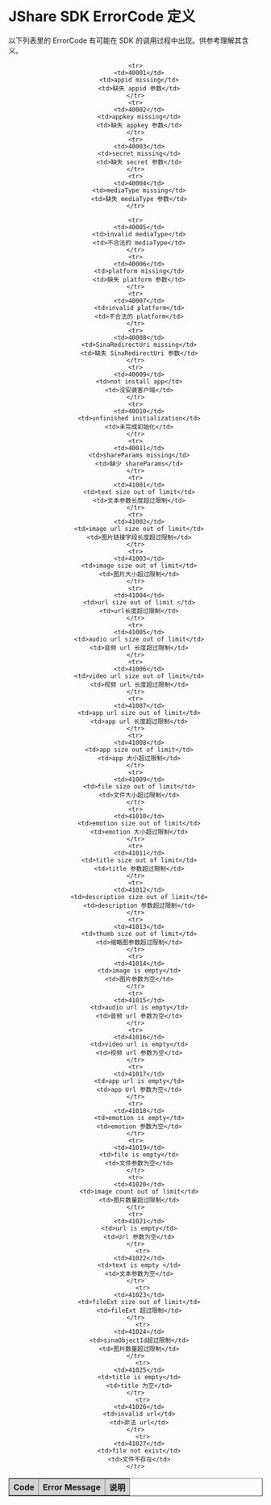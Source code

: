 # JShare SDK ErrorCode 定义

以下列表里的 ErrorCode 有可能在 SDK 的调用过程中出现。供参考理解其含义。


<div class="table-d" align="center" >
	<table border="1" width = "100%">
		<tr  bgcolor="#D3D3D3" >
			<th >Code</th>
			<th>Error Message</th>
			<th>说明</th>
		</tr>

    <tr>
      <td>40001</td>
      <td>appid missing</td>
      <td>缺失 appid 参数</td>
    </tr>
    <tr>
      <td>40002</td>
      <td>appkey missing</td>
      <td>缺失 appkey 参数</td>
    </tr>
    <tr>
      <td>40003</td>
      <td>secret missing</td>
      <td>缺失 secret 参数</td>
    </tr>
    <tr>
      <td>40004</td>
      <td>mediaType missing</td>
      <td>缺失 mediaType 参数</td>
    </tr>
    
    <tr>
      <td>40005</td>
      <td>invalid mediaType</td>
      <td>不合法的 mediaType</td>
    </tr>
    <tr>
      <td>40006</td>
      <td>platform missing</td>
      <td>缺失 platform 参数</td>
    </tr>
    <tr>
      <td>40007</td>
      <td>invalid platform</td>
      <td>不合法的 platform</td>
    </tr>
    <tr>
      <td>40008</td>
      <td>SinaRedirectUri missing</td>
      <td>缺失 SinaRedirectUri 参数</td>
    </tr>
    <tr>
      <td>40009</td>
      <td>not install app</td>
      <td>没安装客户端</td>
    </tr>
    <tr>
      <td>40010</td>
      <td>unfinished initialization</td>
      <td>未完成初始化</td>
    </tr>
    <tr>
      <td>40011</td>
      <td>shareParams missing</td>
      <td>缺少 shareParams</td>
    </tr>
    <tr>
      <td>41001</td>
      <td>text size out of limit</td>
      <td>文本参数长度超过限制</td>
    </tr>
    <tr>
      <td>41002</td>
      <td>image url size out of limit</td>
      <td>图片链接字段长度超过限制</td>
    </tr>
    <tr>
      <td>41003</td>
      <td>image size out of limit</td>
      <td>图片大小超过限制</td>
    </tr>
    <tr>
      <td>41004</td>
      <td>url size out of limit	</td>
      <td>url长度超过限制</td>
    </tr>
    <tr>
      <td>41005</td>
      <td>audio url size out of limit</td>
      <td>音频 url 长度超过限制</td>
    </tr>
    <tr>
      <td>41006</td>
      <td>video url size out of limit</td>
      <td>视频 url 长度超过限制</td>
    </tr>
    <tr>
      <td>41007</td>
      <td>app url size out of limit</td>
      <td>app url 长度超过限制</td>
    </tr>
    <tr>
      <td>41008</td>
      <td>app size out of limit</td>
      <td>app 大小超过限制</td>
    </tr>
    <tr>
      <td>41009</td>
      <td>file size out of limit</td>
      <td>文件大小超过限制</td>
    </tr>
    <tr>
      <td>41010</td>
      <td>emotion size out of limit</td>
      <td>emotion 大小超过限制</td>
    </tr>
    <tr>
      <td>41011</td>
      <td>title size out of limit</td>
      <td>title 参数超过限制</td>
    </tr>
    <tr>
      <td>41012</td>
      <td>description size out of limit</td>
      <td>description 参数超过限制</td>
    </tr>
    <tr>
      <td>41013</td>
      <td>thumb size out of limit</td>
      <td>缩略图参数超过限制</td>
    </tr>
    <tr>
      <td>41014</td>
      <td>image is empty</td>
      <td>图片参数为空</td>
    </tr>
    <tr>
      <td>41015</td>
      <td>audio url is empty</td>
      <td>音频 url 参数为空</td>
    </tr>
    <tr>
      <td>41016</td>
      <td>video url is empty</td>
      <td>视频 url 参数为空</td>
    </tr>
    <tr>
      <td>41017</td>
      <td>app url is empty</td>
      <td>app Url 参数为空</td>
    </tr>
    <tr>
      <td>41018</td>
      <td>emotion is empty</td>
      <td>emotion 参数为空</td>
    </tr>
    <tr>
      <td>41019</td>
      <td>file is empty</td>
      <td>文件参数为空</td>
    </tr>
    <tr>
      <td>41020</td>
      <td>image count out of limit</td>
      <td>图片数量超过限制</td>
    </tr>
    <tr>
      <td>41021</td>
      <td>url is empty</td>
      <td>Url 参数为空</td>
    </tr>
        <tr>
      <td>41022</td>
      <td>text is empty	</td>
      <td>文本参数为空</td>
    </tr>
        <tr>
      <td>41023</td>
      <td>fileExt size out of limit</td>
      <td>fileExt 超过限制</td>
    </tr>
        <tr>
      <td>41024</td>
      <td>sinaObjectId超过限制</td>
      <td>图片数量超过限制</td>
    </tr>
        <tr>
      <td>41025</td>
      <td>title is empty</td>
      <td>title 为空</td>
    </tr>
        <tr>
      <td>41026</td>
      <td>invalid url</td>
      <td>非法 url</td>
    </tr>
        <tr>
      <td>41027</td>
      <td>file not exist</td>
      <td>文件不存在</td>
    </tr>

    
</table>
</div>
